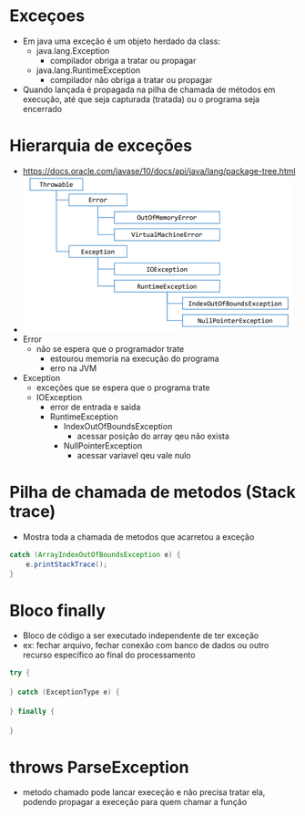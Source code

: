 # Exceçoes
- Em java uma exceção é um objeto herdado da class:
  - java.lang.Exception
    - compilador obriga a tratar ou propagar
  - java.lang.RuntimeException
    - compilador não obriga a tratar ou propagar
- Quando lançada é propagada na pilha de chamada de métodos em execução, até que seja capturada (tratada) ou o programa seja encerrado

# Hierarquia de exceções
- https://docs.oracle.com/javase/10/docs/api/java/lang/package-tree.html
- ![Alt text](image.png)
- Error
  - não se espera que o programador trate
    - estourou memoria na execução do programa
    - erro na JVM
- Exception
  - exceções que se espera que o programa trate
  - IOException 
    - error de entrada e saida
    - RuntimeException
      - IndexOutOfBoundsException
        - acessar posição do array qeu não exista
      - NullPointerException
        - acessar variavel qeu vale nulo

# Pilha de chamada de metodos (Stack trace)
- Mostra toda a chamada de metodos que acarretou a exceção
```java
catch (ArrayIndexOutOfBoundsException e) {
    e.printStackTrace();
}
```

# Bloco finally
- Bloco de código a ser executado independente de ter exceção
- ex: fechar arquivo, fechar conexão com banco de dados ou outro recurso específico ao final do processamento
```java
try {

} catch (ExceptionType e) {

} finally {

}
```

# throws ParseException
- metodo chamado pode lancar execeção e não precisa tratar ela, podendo propagar a execeção para quem chamar a função